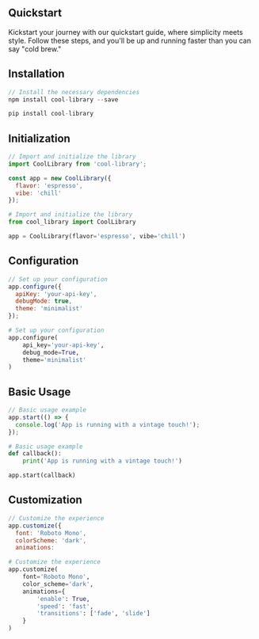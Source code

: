 ## Quickstart

Kickstart your journey with our quickstart guide, where simplicity meets style. Follow these steps, and you'll be up and running faster than you can say "cold brew."

## Installation

```javascript
// Install the necessary dependencies
npm install cool-library --save
```

```python
pip install cool-library
```

## Initialization

```javascript
// Import and initialize the library
import CoolLibrary from 'cool-library';

const app = new CoolLibrary({
  flavor: 'espresso',
  vibe: 'chill'
});
```

```python
# Import and initialize the library
from cool_library import CoolLibrary

app = CoolLibrary(flavor='espresso', vibe='chill')
```

## Configuration

```javascript
// Set up your configuration
app.configure({
  apiKey: 'your-api-key',
  debugMode: true,
  theme: 'minimalist'
});

```

```python
# Set up your configuration
app.configure(
    api_key='your-api-key',
    debug_mode=True,
    theme='minimalist'
)
```

## Basic Usage

```javascript
// Basic usage example
app.start(() => {
  console.log('App is running with a vintage touch!');
});

```

```python
# Basic usage example
def callback():
    print('App is running with a vintage touch!')

app.start(callback)
```

## Customization

```javascript
// Customize the experience
app.customize({
  font: 'Roboto Mono',
  colorScheme: 'dark',
  animations:

```

```python
# Customize the experience
app.customize(
    font='Roboto Mono',
    color_scheme='dark',
    animations={
        'enable': True,
        'speed': 'fast',
        'transitions': ['fade', 'slide']
    }
)
```